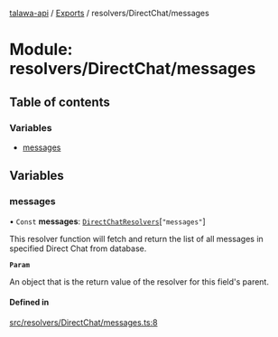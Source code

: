 [talawa-api](../README.md) / [Exports](../modules.md) / resolvers/DirectChat/messages

# Module: resolvers/DirectChat/messages

## Table of contents

### Variables

- [messages](resolvers_DirectChat_messages.md#messages)

## Variables

### messages

• `Const` **messages**: [`DirectChatResolvers`](types_generatedGraphQLTypes.md#directchatresolvers)[``"messages"``]

This resolver function will fetch and return the list of all messages in specified Direct Chat from database.

**`Param`**

An object that is the return value of the resolver for this field's parent.

#### Defined in

[src/resolvers/DirectChat/messages.ts:8](https://github.com/PalisadoesFoundation/talawa-api/blob/de4debc/src/resolvers/DirectChat/messages.ts#L8)
